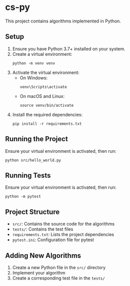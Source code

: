 # cs-py

This project contains algorithms implemented in Python.

## Setup

1. Ensure you have Python 3.7+ installed on your system.
2. Create a virtual environment:
   ```
   python -m venv venv
   ```
3. Activate the virtual environment:
   - On Windows:
     ```
     venv\Scripts\activate
     ```
   - On macOS and Linux:
     ```
     source venv/bin/activate
     ```
4. Install the required dependencies:
   ```
   pip install -r requirements.txt
   ```

## Running the Project

Ensure your virtual environment is activated, then run:

```
python src/hello_world.py
```

## Running Tests

Ensure your virtual environment is activated, then run:

```
python -m pytest
```

## Project Structure

- `src/`: Contains the source code for the algorithms
- `tests/`: Contains the test files
- `requirements.txt`: Lists the project dependencies
- `pytest.ini`: Configuration file for pytest

## Adding New Algorithms

1. Create a new Python file in the `src/` directory
2. Implement your algorithm
3. Create a corresponding test file in the `tests/`
